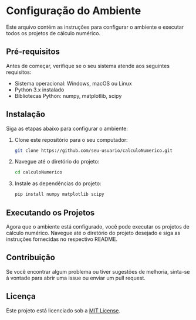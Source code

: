 # Configuração do Ambiente

Este arquivo contém as instruções para configurar o ambiente e executar todos os projetos de cálculo numérico.

## Pré-requisitos

Antes de começar, verifique se o seu sistema atende aos seguintes requisitos:

- Sistema operacional: Windows, macOS ou Linux
- Python 3.x instalado
- Bibliotecas Python: numpy, matplotlib, scipy

## Instalação

Siga as etapas abaixo para configurar o ambiente:

1. Clone este repositório para o seu computador:

    ```bash
    git clone https://github.com/seu-usuario/calculoNumerico.git
    ```

2. Navegue até o diretório do projeto:

    ```bash
    cd calculoNumerico
    ```           

3. Instale as dependências do projeto:

    ```bash
    pip install numpy matplotlib scipy
    ```

## Executando os Projetos

Agora que o ambiente está configurado, você pode executar os projetos de cálculo numérico. Navegue até o diretório do projeto desejado e siga as instruções fornecidas no respectivo README.

## Contribuição

Se você encontrar algum problema ou tiver sugestões de melhoria, sinta-se à vontade para abrir uma issue ou enviar um pull request.

## Licença

Este projeto está licenciado sob a [MIT License](LICENSE).

